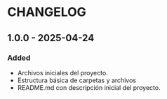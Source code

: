 # CHANGELOG

## 1.0.0 - 2025-04-24

### Added
- Archivos iniciales del proyecto.
- Estructura básica de carpetas y archivos 
- README.md con descripción inicial del proyecto.